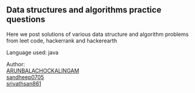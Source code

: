 ## Data structures and algorithms practice questions

Here we post solutions of various data structure and algorithm problems from leet code, hackerrank and hackerearth

Language used: java

Author:
<br>
<a href="https://github.com/ARUNBALACHOCKALINGAM">ARUNBALACHOCKALINGAM</a><br/>
<a href="https://github.com/sandheep0705">sandheep0705</a><br/>
<a href="https://github.com/srivathsan861">srivathsan861</a>

